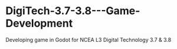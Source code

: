 # DigiTech-3.7-3.8---Game-Development
Developing game in Godot for NCEA L3 Digital Technology 3.7 &amp; 3.8
